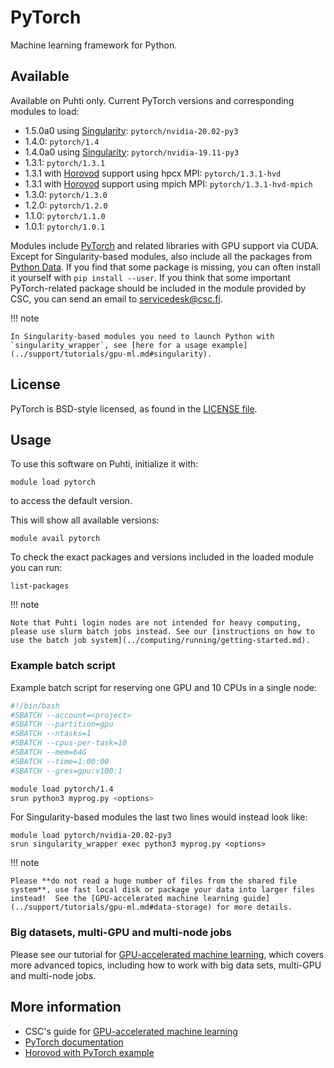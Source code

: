 # PyTorch

Machine learning framework for Python.

## Available

Available on Puhti only.  Current PyTorch versions and corresponding modules to load:

- 1.5.0a0 using [Singularity](../support/tutorials/gpu-ml.md#singularity): `pytorch/nvidia-20.02-py3`
- 1.4.0: `pytorch/1.4`
- 1.4.0a0 using [Singularity](../support/tutorials/gpu-ml.md#singularity): `pytorch/nvidia-19.11-py3`
- 1.3.1: `pytorch/1.3.1`
- 1.3.1 with [Horovod](../support/tutorials/gpu-ml.md#multi-gpu-and-multi-node-jobs) support using hpcx MPI: `pytorch/1.3.1-hvd`
- 1.3.1 with [Horovod](../support/tutorials/gpu-ml.md#multi-gpu-and-multi-node-jobs) support using mpich MPI: `pytorch/1.3.1-hvd-mpich`
- 1.3.0: `pytorch/1.3.0`
- 1.2.0: `pytorch/1.2.0`
- 1.1.0: `pytorch/1.1.0`
- 1.0.1: `pytorch/1.0.1`

Modules include [PyTorch](https://pytorch.org/) and related libraries with GPU support via CUDA.  Except for Singularity-based modules, also include all the packages from [Python Data](python-data.md).  If you find that some package is missing, you can often install it yourself with `pip install --user`. If you think that some important PyTorch-related package should be included in the module provided by CSC, you can send an email to <servicedesk@csc.fi>.

!!! note 

    In Singularity-based modules you need to launch Python with `singularity_wrapper`, see [here for a usage example](../support/tutorials/gpu-ml.md#singularity).


## License

PyTorch is BSD-style licensed, as found in the [LICENSE file](https://github.com/pytorch/pytorch/blob/master/LICENSE).

## Usage

To use this software on Puhti, initialize it with:

```text
module load pytorch
```

to access the default version.

This will show all available versions:

```text
module avail pytorch
```

To check the exact packages and versions included in the loaded module you can run:

```text
list-packages
```


!!! note 

    Note that Puhti login nodes are not intended for heavy computing, please use slurm batch jobs instead. See our [instructions on how to use the batch job system](../computing/running/getting-started.md).

### Example batch script

Example batch script for reserving one GPU and 10 CPUs in a single node:

```bash
#!/bin/bash
#SBATCH --account=<project>
#SBATCH --partition=gpu
#SBATCH --ntasks=1
#SBATCH --cpus-per-task=10
#SBATCH --mem=64G
#SBATCH --time=1:00:00
#SBATCH --gres=gpu:v100:1

module load pytorch/1.4
srun python3 myprog.py <options>
```

For Singularity-based modules the last two lines would instead look like:

```
module load pytorch/nvidia-20.02-py3
srun singularity_wrapper exec python3 myprog.py <options>
```

!!! note

    Please **do not read a huge number of files from the shared file system**, use fast local disk or package your data into larger files instead!  See the [GPU-accelerated machine learning guide](../support/tutorials/gpu-ml.md#data-storage) for more details.

### Big datasets, multi-GPU and multi-node jobs

Please see our tutorial for [GPU-accelerated machine learning](../support/tutorials/gpu-ml.md), which covers more advanced topics, including how to work with big data sets, multi-GPU and multi-node jobs.


## More information

- CSC's guide for [GPU-accelerated machine learning](../support/tutorials/gpu-ml.md)
- [PyTorch documentation](https://pytorch.org/docs/stable/index.html)
- [Horovod with PyTorch example](https://github.com/horovod/horovod/blob/master/docs/pytorch.rst)
